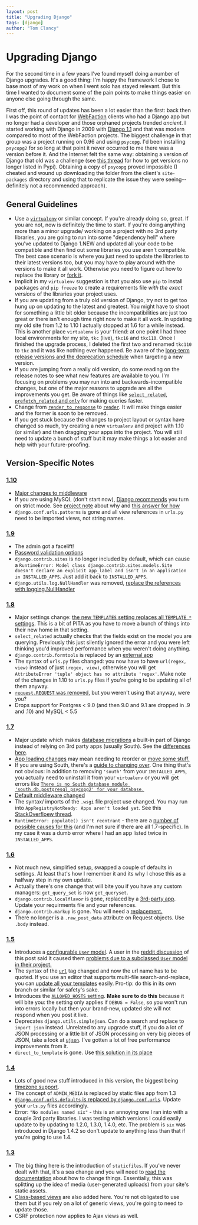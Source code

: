 ```yaml
---
layout: post
title: "Upgrading Django"
tags: [django]
author: "Tom Clancy"
---
```


# Upgrading Django

For the second time in a few years I've found myself doing a number of Django upgrades. It's a good thing: I'm happy the framework I chose to base most of my work on when I went solo has stayed relevant. But this time I wanted to document some of the pain points to make things easier on anyone else going through the same.

First off, this round of updates has been a lot easier than the first: back then I was the point of contact for [WebFaction](https://www.webfaction.com/) clients who had a Django app but no longer had a developer and those orphaned projects trended *ancient*. I started working with Django in 2009 with [Django 1.1](https://www.djangoproject.com/weblog/2009/jul/29/1-point-1/) and that was modern compared to most of the WebFaction projects. The biggest challenge in that group was a project running on 0.96 and using `psycopg`. I'd been installing `psycopg2` for so long at that point it never occurred to me there was a version before it. And the Internet felt the same way: obtaining a version of Django that old was a challenge (see [this thread](http://stackoverflow.com/questions/19179881/how-do-i-get-an-older-version-of-django-pip-says-could-not-find-version) for how to get versions no longer listed in Pypi). Obtaining a copy of `psycopg` proved impossible (I cheated and wound up downloading the folder from the client's `site-packages` directory and using that to replicate the issue they were seeing-- definitely not a recommended approach).

## General Guidelines

* Use a [`virtualenv`](http://docs.python-guide.org/en/latest/dev/virtualenvs/) or similar concept. If you're already doing so, great. If you are not, now is definitely the time to start. If you're doing anything more than a minor upgrade/ working on a project with no 3rd party libraries, you are going to run into some "dependency hell" where you've updated to Django 1.NEW and updated all your code to be compatible and then find out some libraries you use aren't compatible. The best case scenario is where you just need to update the libraries to their latest versions too, but you may have to play around with the versions to make it all work. Otherwise you need to figure out how to replace the library or [fork it](https://bitbucket.org/tclancy/django_openid_provider).
* Implicit in my `virtualenv` suggestion is that you also use `pip` to install packages and `pip freeze` to create a requirements file *with the exact versions* of the libraries your project uses. 
* If you are updating from a truly old version of Django, try not to get too hung up on updating to the latest and greatest. You might have to shoot for something a little bit older because the incompatibilities are just too great or there isn't enough time right now to make it all work. In updating my old site from 1.2 to 1.10 I actually stopped at 1.6 for a while instead. This is another place `virtualenv` is your friend: at one point I had three local environments for my site, `tkc` (live), `tkc16` and `tkc110`. Once I finished the upgrade process, I deleted the first two and renamed `tkc110` to `tkc` and it was like nothing ever happened. Be aware of the [long-term release versions and the deprecation schedule](https://www.djangoproject.com/download/#supported-versions) when targeting a new version.
* If you are jumping from a really old version, do some reading on the release notes to see what new features are available to you. I'm focusing on problems you may run into and backwards-incompatible changes, but one of the major reasons to upgrade are all the improvements you get. Be aware of things like [`select_related`, `prefetch_related` and `only`](https://docs.djangoproject.com/en/1.10/ref/models/querysets/#select-related) for making queries faster.
* Change from [`render_to_response`](https://docs.djangoproject.com/en/1.10/topics/http/shortcuts/#render-to-response) to [`render`](https://docs.djangoproject.com/en/1.10/topics/http/shortcuts/#django.shortcuts.render). It will make things easier and the former is soon to be removed.
* If you get stuck because the changes to project layout or syntax have changed so much, try creating a new `virtualenv` and project with 1.10 (or similar) and then dragging your apps into the project. You will still need to update a bunch of stuff but it may make things a lot easier and help with your future-proofing.

## Version-Specific Notes

### [1.10](https://docs.djangoproject.com/en/1.10/releases/1.10/)

* [Major changes to middleware](https://docs.djangoproject.com/en/1.10/releases/1.10/#new-style-middleware)
* If you are using MySQL (don't start now), [Django recommends](https://code.djangoproject.com/ticket/15940) you turn on strict mode. See [project note](https://github.com/django/django/commit/b2aab09fe99b0e6e2e0357a7a794355a631c3039) about why and [this answer for how](http://stackoverflow.com/a/23023015/7376)
* `django.conf.urls.patterns` is gone and all view references in `urls.py` need to be imported views, not string names.

### [1.9](https://docs.djangoproject.com/en/1.10/releases/1.9/)

* The admin got a facelift!
* [Password validation options](https://docs.djangoproject.com/en/1.10/releases/1.9/#password-validation)
* `django.contrib.sites` is no longer included by default, which can cause a `RuntimeError: Model class django.contrib.sites.models.Site doesn't declare an explicit app_label and isn't in an application in INSTALLED_APPS`. Just add it back to `INSTALLED_APPS`.
* `django.utils.log.NullHandler` was removed, [replace the references with logging.NullHandler](http://stackoverflow.com/questions/34348360/cannot-resolve-django-utils-log-nullhandler-in-django-1-9)

### [1.8](https://docs.djangoproject.com/en/1.10/releases/1.8/)

* Major settings change: [the new `TEMPLATES` setting replaces all `TEMPLATE_*` settings](https://docs.djangoproject.com/en/1.10/ref/templates/upgrading/#the-templates-settings). This is a bit of PITA as you have to move a bunch of things into their new home in that setting.
* `select_related` actually checks that the fields exist on the model you are querying. Previously this just silently ignored the error and you were left thinking you'd improved performance when you weren't doing anything.
* `django.contrib.formtools` is replaced by an [external app](https://github.com/django/django-formtools/)
* The syntax of `urls.py` files changed: you now have to have `url(regex, view)` instead of just `(regex, view)`, otherwise you will get `AttributeError 'tuple' object has no attribute 'regex'`. Make note of the changes in 1.10 to `urls.py` files if you're going to be updating all of them anyway.
* [`request.REQUEST` was removed](https://code.djangoproject.com/ticket/18659), but you weren't using that anyway, were you?
* Drops support for Postgres < 9.0 (and then 9.0 and 9.1 are dropped in .9 and .10) and MySQL < 5.5

### [1.7](https://docs.djangoproject.com/en/1.10/releases/1.7/)

* Major update which makes [database migrations](https://docs.djangoproject.com/en/1.10/topics/migrations/) a built-in part of Django instead of relying on 3rd party apps (usually South). See the [differences here](https://realpython.com/blog/python/django-migrations-a-primer/).
* [App loading changes](https://docs.djangoproject.com/en/1.10/releases/1.7/#app-loading-changes) may mean needing to reorder or [move some stuff.](http://stackoverflow.com/questions/34114427/django-upgrading-to-1-9-error-appregistrynotready-apps-arent-loaded-yet)
* If you are using South, there's a [guide to changing over](https://docs.djangoproject.com/en/1.7/topics/migrations/#upgrading-from-south). One thing that's not obvious: in addition to removing `'south'` from your `INSTALLED_APPS`, you actually need to uninstall it from your `virtualenv` or you will get errors like [`There is no South database module 'south.db.postgresql_psycopg2' for your database.`](http://stackoverflow.com/questions/29647602/there-is-no-south-database-module-south-db-postgresql-psycopg2-for-your-databa)
* [Default middleware changed](https://docs.djangoproject.com/en/1.10/releases/1.7/#contrib-middleware-removed-from-default-middleware-classes)
* The syntax/ imports of the `.wsgi` file project use changed. You may run into `AppRegistryNotReady: Apps aren't loaded yet`. See this [StackOverfloew thread](http://stackoverflow.com/questions/26276397/django-1-7-upgrade-error-appregistrynotready-apps-arent-loaded-yet).
* `RuntimeError: populate() isn't reentrant` - there are a [number of possible causes for this](http://stackoverflow.com/questions/27093746/django-stops-working-with-runtimeerror-populate-isnt-reentrant) (and I'm not sure if there are all 1.7-specific). In my case it was a dumb error where I had an app listed twice in `INSTALLED_APPS`.

### [1.6](https://docs.djangoproject.com/en/1.10/releases/1.6/)

* Not much new, simplified setup, swapped a couple of defaults in settings. At least that's how I remember it and its why I chose this as a halfway step in my own update.
* Actually there's one change that will bite you if you have any custom managers: `get_query_set` is now `get_queryset`.
* `django.contrib.localflavor` is gone, replaced by a [3rd-party app](https://django-localflavor.readthedocs.io/en/latest/). Update your requirments file and your references.
* `django.contrib.markup` is gone. You will need a [replacement.](https://github.com/trentm/django-markdown-deux)
* There no longer is a `.raw_post_data` attribute on Request objects. Use `.body` instead.


### [1.5](https://docs.djangoproject.com/en/1.10/releases/1.5/)

* Introduces a [configurable `User` model](https://docs.djangoproject.com/en/1.10/releases/1.5/#configurable-user-model). A user in the [reddit discussion](https://www.reddit.com/r/django/comments/57gu0e/django_version_upgrade_guide/) of this post said it caused them [problems due to a subclassed `User` model in their project.](https://www.reddit.com/r/django/comments/57gu0e/django_version_upgrade_guide/d8t30o3)
* The syntax of the [`url`](https://docs.djangoproject.com/en/1.10/ref/templates/builtins/#url) tag changed and now the url name has to be quoted. If you use an editor that supports multi-file search-and-replace, you can [update all your templates](http://jpadilla.com/post/47025152553/shifting-to-new-style-url-tag-in-django-15) easily. Pro-tip: do this in its own branch or similar for safety's sake.
* Introduces the [`ALLOWED_HOSTS` setting](https://docs.djangoproject.com/en/1.10/ref/settings/#allowed-hosts). **Make sure to do this** because it will bite you: the setting only applies if `DEBUG = False`, so you won't run into errors locally but then your brand-new, updated site will not respond when you post it live.
* Deprecates `django.utils.simplejson`. Can do a search and replace to `import json` instead. Unrelated to any upgrade stuff, if you do a lot of JSON processing or a little bit of JSON processing on very big pieces of JSON, take a look at [`ujson`](http://artem.krylysov.com/blog/2015/09/29/benchmark-python-json-libraries/). I've gotten a lot of free performance improvements from it.
* `direct_to_template` is gone. Use [this solution in its place](http://stackoverflow.com/questions/15621048/how-can-i-satisfy-an-import-of-direct-to-template)

### [1.4](https://docs.djangoproject.com/en/1.10/releases/1.4/)

* Lots of good new stuff introduced in this version, the biggest being [timezone support](https://docs.djangoproject.com/en/1.10/topics/i18n/timezones/).
* The concept of `ADMIN_MEDIA` is replaced by static files app from 1.3
* [`django.conf.urls.defaults` is replaced by `django.conf.urls`](https://docs.djangoproject.com/en/1.10/releases/1.4/#django-conf-urls-defaults). Update your `urls.py` files accordingly.
* Error: `"No modules named six"` - this is an annoying one I ran into with a couple 3rd party libraries. I was testing which versions I could easily update to by updating to 1.2.0, 1.3.0, 1.4.0, etc. The problem is `six` was introduced in Django 1.4.2 so don't update to anything less than that if you're going to use 1.4.

### [1.3](https://docs.djangoproject.com/en/1.10/releases/1.3/)

* The big thing here is the introduction of `staticfiles`. If you've never dealt with that, it's a sea change and you will need to [read the documentation](https://docs.djangoproject.com/en/1.10/howto/static-files/) about how to change things. Essentially, this was splitting up the idea of media (user-generated uploads) from your site's static assets.
* [Class-based views](https://docs.djangoproject.com/en/1.10/topics/class-based-views/) are also added here. You're not obligated to use them but if you rely on a lot of generic views, you're going to need to update those.
* CSRF protection now applies to Ajax views as well.
